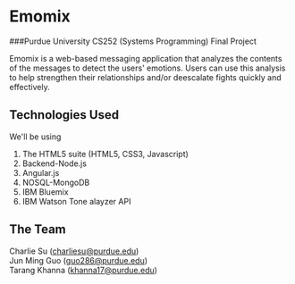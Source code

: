 # Emomix
###Purdue University CS252 (Systems Programming) Final Project

Emomix is a web-based messaging application that analyzes the contents of the messages to detect the users' emotions. Users can use this analysis to help strengthen their relationships and/or deescalate fights quickly and effectively. 

## Technologies Used

We'll be using  
1. The HTML5 suite (HTML5, CSS3, Javascript)  
2. Backend-Node.js  
3. Angular.js  
4. NOSQL-MongoDB
5. IBM Bluemix  
6. IBM Watson Tone alayzer API  

## The Team

Charlie Su (charliesu@purdue.edu)  
Jun Ming Guo (guo286@purdue.edu)  
Tarang Khanna (khanna17@purdue.edu)  
